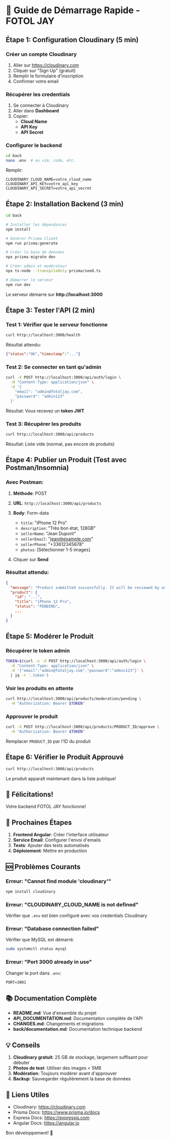 # 🚀 Guide de Démarrage Rapide - FOTOL JAY

## Étape 1: Configuration Cloudinary (5 min)

### Créer un compte Cloudinary
1. Aller sur https://cloudinary.com
2. Cliquer sur "Sign Up" (gratuit)
3. Remplir le formulaire d'inscription
4. Confirmer votre email

### Récupérer les credentials
1. Se connecter à Cloudinary
2. Aller dans **Dashboard**
3. Copier:
   - **Cloud Name**
   - **API Key**
   - **API Secret**

### Configurer le backend
```bash
cd back
nano .env  # ou vim, code, etc.
```

Remplir:
```env
CLOUDINARY_CLOUD_NAME=votre_cloud_name
CLOUDINARY_API_KEY=votre_api_key
CLOUDINARY_API_SECRET=votre_api_secret
```

## Étape 2: Installation Backend (3 min)

```bash
cd back

# Installer les dépendances
npm install

# Générer Prisma Client
npm run prisma:generate

# Créer la base de données
npx prisma migrate dev

# Créer admin et modérateur
npx ts-node --transpileOnly prisma/seed.ts

# Démarrer le serveur
npm run dev
```

Le serveur démarre sur **http://localhost:3000**

## Étape 3: Tester l'API (2 min)

### Test 1: Vérifier que le serveur fonctionne
```bash
curl http://localhost:3000/health
```

Résultat attendu:
```json
{"status":"OK","timestamp":"..."}
```

### Test 2: Se connecter en tant qu'admin
```bash
curl -X POST http://localhost:3000/api/auth/login \
  -H "Content-Type: application/json" \
  -d '{
    "email": "admin@fotoljay.com",
    "password": "admin123"
  }'
```

Résultat: Vous recevez un **token JWT**

### Test 3: Récupérer les produits
```bash
curl http://localhost:3000/api/products
```

Résultat: Liste vide (normal, pas encore de produits)

## Étape 4: Publier un Produit (Test avec Postman/Insomnia)

### Avec Postman:
1. **Méthode**: POST
2. **URL**: `http://localhost:3000/api/products`
3. **Body**: Form-data
   - `title`: "iPhone 12 Pro"
   - `description`: "Très bon état, 128GB"
   - `sellerName`: "Jean Dupont"
   - `sellerEmail`: "jean@example.com"
   - `sellerPhone`: "+33612345678"
   - `photos`: [Sélectionner 1-5 images]

4. Cliquer sur **Send**

### Résultat attendu:
```json
{
  "message": "Product submitted successfully. It will be reviewed by our team.",
  "product": {
    "id": "...",
    "title": "iPhone 12 Pro",
    "status": "PENDING",
    ...
  }
}
```

## Étape 5: Modérer le Produit

### Récupérer le token admin
```bash
TOKEN=$(curl -s -X POST http://localhost:3000/api/auth/login \
  -H "Content-Type: application/json" \
  -d '{"email":"admin@fotoljay.com","password":"admin123"}' \
  | jq -r '.token')
```

### Voir les produits en attente
```bash
curl http://localhost:3000/api/products/moderation/pending \
  -H "Authorization: Bearer $TOKEN"
```

### Approuver le produit
```bash
curl -X POST http://localhost:3000/api/products/PRODUCT_ID/approve \
  -H "Authorization: Bearer $TOKEN"
```

Remplacer `PRODUCT_ID` par l'ID du produit

## Étape 6: Vérifier le Produit Approuvé

```bash
curl http://localhost:3000/api/products
```

Le produit apparaît maintenant dans la liste publique!

## 🎉 Félicitations!

Votre backend FOTOL JAY fonctionne!

## 📝 Prochaines Étapes

1. **Frontend Angular**: Créer l'interface utilisateur
2. **Service Email**: Configurer l'envoi d'emails
3. **Tests**: Ajouter des tests automatisés
4. **Déploiement**: Mettre en production

## 🆘 Problèmes Courants

### Erreur: "Cannot find module 'cloudinary'"
```bash
npm install cloudinary
```

### Erreur: "CLOUDINARY_CLOUD_NAME is not defined"
Vérifier que `.env` est bien configuré avec vos credentials Cloudinary

### Erreur: "Database connection failed"
Vérifier que MySQL est démarré:
```bash
sudo systemctl status mysql
```

### Erreur: "Port 3000 already in use"
Changer le port dans `.env`:
```env
PORT=3001
```

## 📚 Documentation Complète

- **README.md**: Vue d'ensemble du projet
- **API_DOCUMENTATION.md**: Documentation complète de l'API
- **CHANGES.md**: Changements et migrations
- **back/documentation.md**: Documentation technique backend

## 💡 Conseils

1. **Cloudinary gratuit**: 25 GB de stockage, largement suffisant pour débuter
2. **Photos de test**: Utiliser des images < 5MB
3. **Modération**: Toujours modérer avant d'approuver
4. **Backup**: Sauvegarder régulièrement la base de données

## 🔗 Liens Utiles

- Cloudinary: https://cloudinary.com
- Prisma Docs: https://www.prisma.io/docs
- Express Docs: https://expressjs.com
- Angular Docs: https://angular.io

Bon développement! 🚀
